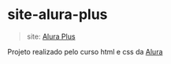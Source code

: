 # site-alura-plus
> site: [Alura Plus](https://nathrds.github.io/site-alura-plus/)

Projeto realizado pelo curso html e css da [Alura](www.alura.com.br)
